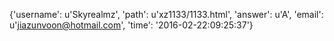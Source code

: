{'username': u'Skyrealmz', 'path': u'xz1133/1133.html', 'answer': u'A', 'email': u'jiazunvoon@hotmail.com', 'time': '2016-02-22:09:25:37'}